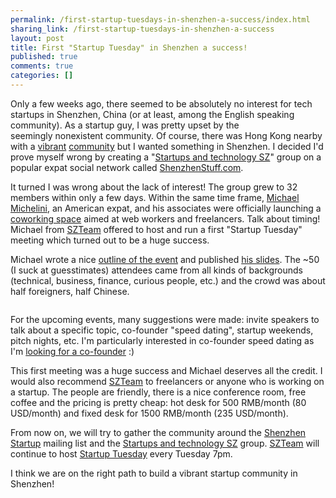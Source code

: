 ```yaml
---
permalink: /first-startup-tuesdays-in-shenzhen-a-success/index.html
sharing_link: /first-startup-tuesdays-in-shenzhen-a-success
layout: post
title: First "Startup Tuesday" in Shenzhen a success!
published: true
comments: true
categories: []
---
```

<p>Only a few weeks ago, there seemed to be absolutely no interest for tech startups in Shenzhen, China (or at least, among the English speaking community). As a startup guy, I was pretty upset by the seemingly&nbsp;nonexistent&nbsp;community. Of course, there was Hong Kong nearby with a <a href="http://www.hksua.com.hk/">vibrant</a> <a href="http://boot.hk">community</a> but I wanted something in Shenzhen.&nbsp;I decided I'd prove myself wrong by creating a "<a href="http://www.shenzhenstuff.com/group/startups">Startups and technology SZ</a>" group on a popular expat social network called <a href="http://ShenzhenStuff.com">ShenzhenStuff.com</a>.&nbsp;</p>
<p>It turned I was wrong about the lack of interest! The group grew to 32 members within only a few days. Within the same time frame, <a href="http://blog.michaelmichelini.com/">Michael Michelini</a>, an American expat, and his associates were officially launching a <a href="http://www.szteam.com">coworking space</a> aimed at web workers and freelancers. Talk about timing! Michael from&nbsp;<a href="http://www.szteam.com">SZTeam</a>&nbsp;offered to host and run a first "Startup Tuesday" meeting which turned out to be a huge success.</p>
<p>Michael wrote a nice <a href="http://szteam.com/387">outline of the event</a>&nbsp;and published <a href="http://szteam.com/wp-content/uploads/2011/08/Shenzhen-Team-Startups-Tuesday.pdf">his slides</a>. The ~50 (I suck at guesstimates) attendees came from all kinds of backgrounds (technical, business, finance, curious people, etc.) and the crowd was about half foreigners, half Chinese.&nbsp;</p>
<p />
<div><img src="http://blog.michaelmichelini.com/wp-content/uploads/2011/08/hugely-successful-shenzhen-startup-meeting-tuesday.jpg" alt="" /></div>
<p />
<div>For the upcoming events, many suggestions were made: invite speakers to talk about a specific topic, co-founder "speed dating", startup weekends, pitch nights, etc. I'm particularly interested in co-founder speed dating as I'm <a href="mailto:olalonde@gmail.com">looking for a co-founder</a> :)</div>
<p />
<div>This first meeting was a huge success and Michael deserves all the credit. I would also&nbsp;recommend <a href="http://www.szteam.com">SZTeam</a> to freelancers or anyone who is working on a startup. The people are friendly, there is a nice conference room, free coffee and the pricing is pretty cheap: hot desk for 500 RMB/month (80 USD/month) and fixed desk for 1500 RMB/month (235 USD/month).</div>
<p />
<div>
<div>From now on, we will try to gather the community around the <a href="http://groups.google.com/group/shenzhen-startup/subscribe">Shenzhen Startup</a> mailing list and the <a href="http://www.shenzhenstuff.com/group/startups">Startups and technology SZ</a> group. <a href="http://www.szteam.com">SZTeam</a> will continue to host <a href="http://szteam.com/location">Startup Tuesday</a>&nbsp;every Tuesday 7pm.</div>
</div>
<p />
<div>I think we are on the right path to build a vibrant startup community in Shenzhen!</div>
